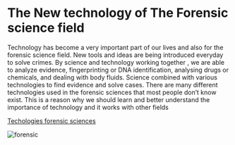 # The New technology of The Forensic science field

Technology has become a very important part of our lives and also for the forensic science field. New tools and ideas are being introduced everyday to solve crimes. By science and technology working together , we are able to  analyze evidence, fingerprinting or DNA identification, analysing drugs or chemicals, and dealing with body fluids. Science combined with various technologies to find evidence and solve cases. There are many different technologies used in the forensic sciences that most people don’t know exist. This is a reason why we should learn and better understand the importance of technology and it works with other fields

[Techologies forensic sciences](https://www.atascientific.com.au/technologies-forensic-sciences/)

![forensic](https://www.sciencenewsforstudents.org/wp-content/uploads/2020/05/1030_LL_Forensic_Science.png)